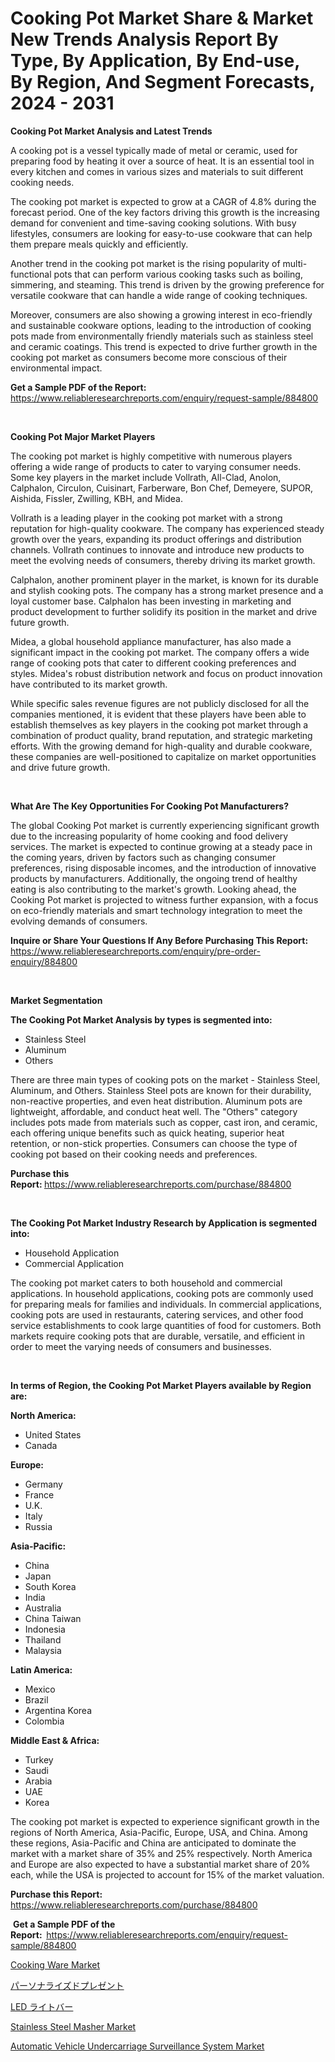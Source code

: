<p><h1>Cooking Pot Market Share & Market New Trends Analysis Report By Type, By Application, By End-use, By Region, And Segment Forecasts, 2024 - 2031</h1></p><p><strong>Cooking Pot Market Analysis and Latest Trends</strong></p>
<p><p>A cooking pot is a vessel typically made of metal or ceramic, used for preparing food by heating it over a source of heat. It is an essential tool in every kitchen and comes in various sizes and materials to suit different cooking needs.</p><p>The cooking pot market is expected to grow at a CAGR of 4.8% during the forecast period. One of the key factors driving this growth is the increasing demand for convenient and time-saving cooking solutions. With busy lifestyles, consumers are looking for easy-to-use cookware that can help them prepare meals quickly and efficiently.</p><p>Another trend in the cooking pot market is the rising popularity of multi-functional pots that can perform various cooking tasks such as boiling, simmering, and steaming. This trend is driven by the growing preference for versatile cookware that can handle a wide range of cooking techniques.</p><p>Moreover, consumers are also showing a growing interest in eco-friendly and sustainable cookware options, leading to the introduction of cooking pots made from environmentally friendly materials such as stainless steel and ceramic coatings. This trend is expected to drive further growth in the cooking pot market as consumers become more conscious of their environmental impact.</p></p>
<p><strong>Get a Sample PDF of the Report:&nbsp;</strong> <a href="https://www.reliableresearchreports.com/enquiry/request-sample/884800">https://www.reliableresearchreports.com/enquiry/request-sample/884800</a></p>
<p>&nbsp;</p>
<p><strong>Cooking Pot Major Market Players</strong></p>
<p><p>The cooking pot market is highly competitive with numerous players offering a wide range of products to cater to varying consumer needs. Some key players in the market include Vollrath, All-Clad, Anolon, Calphalon, Circulon, Cuisinart, Farberware, Bon Chef, Demeyere, SUPOR, Aishida, Fissler, Zwilling, KBH, and Midea.</p><p>Vollrath is a leading player in the cooking pot market with a strong reputation for high-quality cookware. The company has experienced steady growth over the years, expanding its product offerings and distribution channels. Vollrath continues to innovate and introduce new products to meet the evolving needs of consumers, thereby driving its market growth.</p><p>Calphalon, another prominent player in the market, is known for its durable and stylish cooking pots. The company has a strong market presence and a loyal customer base. Calphalon has been investing in marketing and product development to further solidify its position in the market and drive future growth.</p><p>Midea, a global household appliance manufacturer, has also made a significant impact in the cooking pot market. The company offers a wide range of cooking pots that cater to different cooking preferences and styles. Midea's robust distribution network and focus on product innovation have contributed to its market growth.</p><p>While specific sales revenue figures are not publicly disclosed for all the companies mentioned, it is evident that these players have been able to establish themselves as key players in the cooking pot market through a combination of product quality, brand reputation, and strategic marketing efforts. With the growing demand for high-quality and durable cookware, these companies are well-positioned to capitalize on market opportunities and drive future growth.</p></p>
<p>&nbsp;</p>
<p><strong>What Are The Key Opportunities For Cooking Pot Manufacturers?</strong></p>
<p><p>The global Cooking Pot market is currently experiencing significant growth due to the increasing popularity of home cooking and food delivery services. The market is expected to continue growing at a steady pace in the coming years, driven by factors such as changing consumer preferences, rising disposable incomes, and the introduction of innovative products by manufacturers. Additionally, the ongoing trend of healthy eating is also contributing to the market's growth. Looking ahead, the Cooking Pot market is projected to witness further expansion, with a focus on eco-friendly materials and smart technology integration to meet the evolving demands of consumers.</p></p>
<p><strong>Inquire or Share Your Questions If Any Before Purchasing This Report:</strong> <a href="https://www.reliableresearchreports.com/enquiry/pre-order-enquiry/884800">https://www.reliableresearchreports.com/enquiry/pre-order-enquiry/884800</a></p>
<p>&nbsp;</p>
<p><strong>Market Segmentation</strong></p>
<p><strong>The Cooking Pot Market Analysis by types is segmented into:</strong></p>
<p><ul><li>Stainless Steel</li><li>Aluminum</li><li>Others</li></ul></p>
<p><p>There are three main types of cooking pots on the market - Stainless Steel, Aluminum, and Others. Stainless Steel pots are known for their durability, non-reactive properties, and even heat distribution. Aluminum pots are lightweight, affordable, and conduct heat well. The "Others" category includes pots made from materials such as copper, cast iron, and ceramic, each offering unique benefits such as quick heating, superior heat retention, or non-stick properties. Consumers can choose the type of cooking pot based on their cooking needs and preferences.</p></p>
<p><strong>Purchase this Report:&nbsp;</strong><a href="https://www.reliableresearchreports.com/purchase/884800">https://www.reliableresearchreports.com/purchase/884800</a></p>
<p>&nbsp;</p>
<p><strong>The Cooking Pot Market Industry Research by Application is segmented into:</strong></p>
<p><ul><li>Household Application</li><li>Commercial Application</li></ul></p>
<p><p>The cooking pot market caters to both household and commercial applications. In household applications, cooking pots are commonly used for preparing meals for families and individuals. In commercial applications, cooking pots are used in restaurants, catering services, and other food service establishments to cook large quantities of food for customers. Both markets require cooking pots that are durable, versatile, and efficient in order to meet the varying needs of consumers and businesses.</p></p>
<p>&nbsp;</p>
<p><strong>In terms of Region, the Cooking Pot Market Players available by Region are:</strong></p>
<p>
    <p> <strong> North America: </strong>
        <ul>
            <li>United States</li>
            <li>Canada</li>
        </ul>
        </p> 
    <p> <strong> Europe: </strong>
        <ul>
            <li>Germany</li>
            <li>France</li>
            <li>U.K.</li>
            <li>Italy</li>
            <li>Russia</li>
        </ul>
        </p> 
    <p> <strong> Asia-Pacific: </strong>
        <ul>
            <li>China</li>
            <li>Japan</li>
            <li>South Korea</li>
            <li>India</li>
            <li>Australia</li>
            <li>China Taiwan</li>
            <li>Indonesia</li>
            <li>Thailand</li>
            <li>Malaysia</li>
        </ul>
        </p> 
    <p> <strong> Latin America: </strong>
        <ul>
            <li>Mexico</li>
            <li>Brazil</li>
            <li>Argentina Korea</li>
            <li>Colombia</li>
        </ul>
        </p> 
    <p> <strong> Middle East & Africa: </strong>
        <ul>
            <li>Turkey</li>
            <li>Saudi</li>
            <li>Arabia</li>
            <li>UAE</li>
            <li>Korea</li>
        </ul>
    </p>
    </p>
<p><p>The cooking pot market is expected to experience significant growth in the regions of North America, Asia-Pacific, Europe, USA, and China. Among these regions, Asia-Pacific and China are anticipated to dominate the market with a market share of 35% and 25% respectively. North America and Europe are also expected to have a substantial market share of 20% each, while the USA is projected to account for 15% of the market valuation.</p></p>
<p><strong>Purchase this Report: </strong><a href="https://www.reliableresearchreports.com/purchase/884800">https://www.reliableresearchreports.com/purchase/884800</a></p>
<p>&nbsp;<strong>Get a Sample PDF of the Report:&nbsp;&nbsp;</strong><a href="https://www.reliableresearchreports.com/enquiry/request-sample/884800">https://www.reliableresearchreports.com/enquiry/request-sample/884800</a></p>
<p><strong></strong></p>
<p><p><a href="https://github.com/derrinmiltonellis35gcl/Market-Research-Report-List-1/blob/main/cooking-ware-market.md">Cooking Ware Market</a></p><p><a href="https://github.com/hwbcz413288296/Market-Research-Report-List-1/blob/main/39959903289.md">パーソナライズドプレゼント</a></p><p><a href="https://github.com/efcvopdgkdx128/Market-Research-Report-List-1/blob/main/38468193288.md">LED ライトバー</a></p><p><a href="https://github.com/Chiragrp22/Market-Research-Report-List-3/blob/main/stainless-steel-masher-market.md">Stainless Steel Masher Market</a></p><p><a href="https://issuu.com/reportprime-2/docs/automatic-vehicle-undercarriage-surveillance-syste">Automatic Vehicle Undercarriage Surveillance System Market</a></p></p>